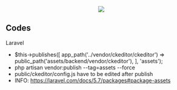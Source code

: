 <p align="center"><img src="https://laravel.com/assets/img/components/logo-laravel.svg"></p>

## Codes

Laravel 

- $this->publishes([
            app_path('../vendor/ckeditor/ckeditor') => public_path('assets/backend/vendor/ckeditor'),
        ], 'assets');
- php artisan vendor:publish --tag=assets --force
- public/ckeditor/config.js have to be edited after publish
- INFO: https://laravel.com/docs/5.7/packages#package-assets